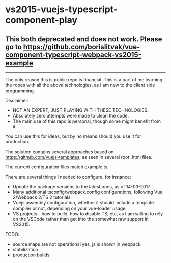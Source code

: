 # vs2015-vuejs-typescript-component-play

## This both deprecated and does not work. Please go to https://github.com/borislitvak/vue-component-typescript-webpack-vs2015-example






-----------------------------------------------------------------------------------








The only reason this is public repo is financial.
This is a part of me learning the ropes with all the above technologies, as I am new to the client side programming.

Disclaimer:
- NOT AN EXPERT, JUST PLAYING WITH THESE TECHNOLOGIES.
- Absolutely zero attempts were made to clean the code. 
- The main use of this repo is personal, though some might benefit from it.

You can use this for ideas, but by no means should you use it for production.

The solution contains several approaches based on https://github.com/vuejs-templates, as seen in several root .html files.

The current configuration files match example.ts.

There are several things I needed to configure, for instance: 
- Update the package versions to the latest ones, as of 14-03-2017.
- Many additional tsconfig/webpack.config configurations, following Vue 2/Webpack 2/TS 2 tutorials.
- Vuejs assembly configuration, whether it should include a template compiler or not, depending on your vue-loader usage. 
- VS projects - how to build, how to disable TS, etc, as I am willing to rely on the VSCode rather than get into the somewhat raw support in VS2015.

TODO: 
- source maps are not operational yes, js is shown in webpack.
- stabilization 
- production builds



